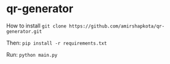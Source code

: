 # qr-generator

How to install
`git clone https://github.com/amirshapkota/qr-generator.git`

Then:
`pip install -r requirements.txt`

Run:
`python main.py`
